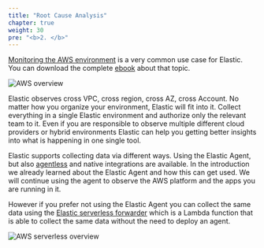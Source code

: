 ```yaml
---
title: "Root Cause Analysis"
chapter: true
weight: 30
pre: "<b>2. </b>"
---
```


[Monitoring the AWS environment](https://www.elastic.co/observability/aws-monitoring) is a very common use case for Elastic. You can download the complete [ebook](https://www.elastic.co/aws/the-elastic-observability-guide-for-aws) about that topic.

![AWS overview](/images/aws-overview.png)

Elastic observes cross VPC, cross region, cross AZ, cross Account. No matter how you organize your environment, Elastic will fit into it. Collect everything in a single Elastic environment and authorize only the relevant team to it. Even if you are responsible to observe multiple different cloud providers or hybrid environments Elastic can help you getting better insights into what is happening in one single tool.

Elastic supports collecting data via different ways. Using the Elastic Agent, but also [agentless](https://serverlessrepo.aws.amazon.com/applications/eu-central-1/267093732750/elastic-serverless-forwarder) and native integrations are available. In the introduction we already learned about the Elastic Agent and how this can get used. We will continue using the agent to observe the AWS platform and the apps you are running in it.

However if you prefer not using the Elastic Agent you can collect the same data using the [Elastic serverless forwarder](https://serverlessrepo.aws.amazon.com/applications/eu-central-1/267093732750/elastic-serverless-forwarder) which is a Lambda function that is able to collect the same data without the need to deploy an agent.

![AWS serverless overview](/images/aws-serverless-overview.png)
